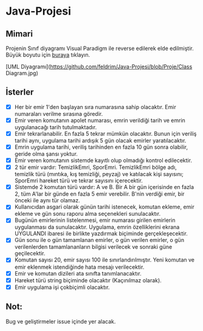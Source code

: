 # Java-Projesi

## Mimari
Projenin Sınıf diyagramı Visual Paradigm ile reverse edilerek elde edilmiştir. Büyük boyutu için [buraya](https://raw.githubusercontent.com/feldrim/Java-Projesi/Proje/Class%20Diagram.jpg) tıklayın.

[UML Diyagramı](https://github.com/feldrim/Java-Projesi/blob/Proje/Class Diagram.jpg)

## İsterler

- [X] Her bir emir 1'den başlayan sıra numarasına sahip olacaktır. Emir numaraları verilme sırasına göredir.
- [X] Emir veren komutanın apolet numarası, emrin verildiği tarih ve emrin uygulanacağı tarih tutulmaktadır.
- [X] Emir tekrarlanabilir. En fazla 5 tekrar mümkün olacaktır. Bunun için veriliş tarihi aynı, uygulama tarihi ardışık 5 gün olacak emirler yaratılacaktır.
- [X] Emrin uygulama tarihi, veriliş tarihinden en fazla 10 gün sonra olabilir, geride olma şansı yoktur.
- [X] Emir veren komutanın sistemde kayıtlı olup olmadığı kontrol edilecektir.
- [X] 2 tür emir vardır: TemizlikEmri, SporEmri. TemizlikEmri bölge adı, temizlik türü (mıntıka, kış temizliği, peyzaj) ve katılacak kişi sayısını; SporEmri hareket türü ve tekrar sayısını içerecektir.
- [X] Sistemde 2 komutan türü vardır: A ve B. Bir A bir gün içerisinde en fazla 2, tüm A'lar bir günde en fazla 5 emir verebilir. B'nin verdiği emir, bir önceki ile aynı tür olamaz.
- [X] Kullanıcıdan asgari olarak günün tarihi istenecek, komutan ekleme, emir ekleme ve gün sonu raporu alma seçenekleri sunulacaktır.
- [X] Bugünün emirlerinin listelenmesi, emir numarası girilen emirlerin uygulanması da sunulacaktır. Uygulama, emrin özelliklerini ekrana UYGULANDI ibaresi ile birlikte yazdırmak biçiminde gerçekleşecektir.
- [X] Gün sonu ile o gün tamamlanan emirler, o gün verilen emirler, o gün verilenlerden tamamlananların bilgisi verilecek ve sonraki güne geçilecektir.
- [X] Komutan sayısı 20, emir sayısı 100 ile sınırlandırılmıştır. Yeni komutan ve emir eklenmek istendiğinde hata mesajı verilecektir.
- [X] Emir ve komutan dizileri ata sınıfta tanımlanacaktır.
- [X] Hareket türü string biçiminde olacaktır (Kaçınılmaz olarak).
- [X] Emir uygulama işi çokbiçimli olacaktır.

## Not:

Bug ve geliştirmeler issue içinde yer alacak.
